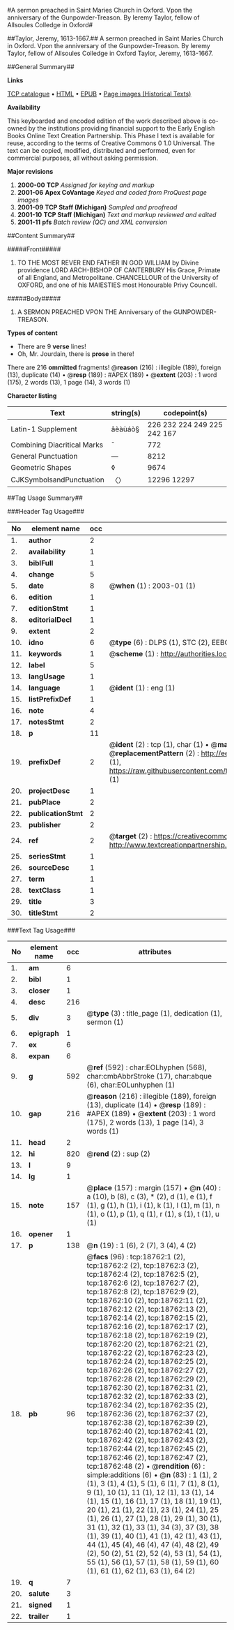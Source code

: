 #A sermon preached in Saint Maries Church in Oxford. Vpon the anniversary of the Gunpowder-Treason. By Ieremy Taylor, fellow of Allsoules Colledge in Oxford#

##Taylor, Jeremy, 1613-1667.##
A sermon preached in Saint Maries Church in Oxford. Vpon the anniversary of the Gunpowder-Treason. By Ieremy Taylor, fellow of Allsoules Colledge in Oxford
Taylor, Jeremy, 1613-1667.

##General Summary##

**Links**

[TCP catalogue](http://www.ota.ox.ac.uk/tcp/)  • 
[HTML](http://tei.it.ox.ac.uk/tcp/Texts-HTML/free/A13/A13414.html)  • 
[EPUB](http://tei.it.ox.ac.uk/tcp/Texts-EPUB/free/A13/A13414.epub) • 
[Page images (Historical Texts)](https://data.historicaltexts.jisc.ac.uk/view?pubId=eebo-99853380e&pageId=eebo-99853380e-18762-1)

**Availability**

This keyboarded and encoded edition of the
	       work described above is co-owned by the institutions
	       providing financial support to the Early English Books
	       Online Text Creation Partnership. This Phase I text is
	       available for reuse, according to the terms of Creative
	       Commons 0 1.0 Universal. The text can be copied,
	       modified, distributed and performed, even for
	       commercial purposes, all without asking permission.

**Major revisions**

1. __2000-00__ __TCP__ *Assigned for keying and markup*
1. __2001-06__ __Apex CoVantage__ *Keyed and coded from ProQuest page images*
1. __2001-09__ __TCP Staff (Michigan)__ *Sampled and proofread*
1. __2001-10__ __TCP Staff (Michigan)__ *Text and markup reviewed and edited*
1. __2001-11__ __pfs__ *Batch review (QC) and XML conversion*

##Content Summary##

#####Front#####

1. TO THE MOST REVER END FATHER IN GOD WILLIAM by Divine providence LORD ARCH-BISHOP OF CANTERBURY His Grace, Primate of all England, and Metropolitane. CHANCELLOUR of the University of OXFORD, and one of his MAIESTIES most Honourable Privy Councell.

#####Body#####

1. A SERMON PREACHED VPON THE Anniversary of the GUNPOWDER-TREASON.

**Types of content**

  * There are 9 **verse** lines!
  * Oh, Mr. Jourdain, there is **prose** in there!

There are 216 **ommitted** fragments! 
 @__reason__ (216) : illegible (189), foreign (13), duplicate (14)  •  @__resp__ (189) : #APEX (189)  •  @__extent__ (203) : 1 word (175), 2 words (13), 1 page (14), 3 words (1)

**Character listing**


|Text|string(s)|codepoint(s)|
|---|---|---|
|Latin-1 Supplement|âèàùáò§|226 232 224 249 225 242 167|
|Combining             Diacritical Marks|̄|772|
|General Punctuation|—|8212|
|Geometric Shapes|◊|9674|
|CJKSymbolsandPunctuation|〈〉|12296 12297|

##Tag Usage Summary##

###Header Tag Usage###

|No|element name|occ|attributes|
|---|---|---|---|
|1.|__author__|2||
|2.|__availability__|1||
|3.|__biblFull__|1||
|4.|__change__|5||
|5.|__date__|8| @__when__ (1) : 2003-01 (1)|
|6.|__edition__|1||
|7.|__editionStmt__|1||
|8.|__editorialDecl__|1||
|9.|__extent__|2||
|10.|__idno__|6| @__type__ (6) : DLPS (1), STC (2), EEBO-CITATION (1), PROQUEST (1), VID (1)|
|11.|__keywords__|1| @__scheme__ (1) : http://authorities.loc.gov/ (1)|
|12.|__label__|5||
|13.|__langUsage__|1||
|14.|__language__|1| @__ident__ (1) : eng (1)|
|15.|__listPrefixDef__|1||
|16.|__note__|4||
|17.|__notesStmt__|2||
|18.|__p__|11||
|19.|__prefixDef__|2| @__ident__ (2) : tcp (1), char (1)  •  @__matchPattern__ (2) : ([0-9\-]+):([0-9IVX]+) (1), (.+) (1)  •  @__replacementPattern__ (2) : http://eebo.chadwyck.com/downloadtiff?vid=$1&page=$2 (1), https://raw.githubusercontent.com/textcreationpartnership/Texts/master/tcpchars.xml#$1 (1)|
|20.|__projectDesc__|1||
|21.|__pubPlace__|2||
|22.|__publicationStmt__|2||
|23.|__publisher__|2||
|24.|__ref__|2| @__target__ (2) : https://creativecommons.org/publicdomain/zero/1.0/ (1), http://www.textcreationpartnership.org/docs/. (1)|
|25.|__seriesStmt__|1||
|26.|__sourceDesc__|1||
|27.|__term__|1||
|28.|__textClass__|1||
|29.|__title__|3||
|30.|__titleStmt__|2||


###Text Tag Usage###

|No|element name|occ|attributes|
|---|---|---|---|
|1.|__am__|6||
|2.|__bibl__|1||
|3.|__closer__|1||
|4.|__desc__|216||
|5.|__div__|3| @__type__ (3) : title_page (1), dedication (1), sermon (1)|
|6.|__epigraph__|1||
|7.|__ex__|6||
|8.|__expan__|6||
|9.|__g__|592| @__ref__ (592) : char:EOLhyphen (568), char:cmbAbbrStroke (17), char:abque (6), char:EOLunhyphen (1)|
|10.|__gap__|216| @__reason__ (216) : illegible (189), foreign (13), duplicate (14)  •  @__resp__ (189) : #APEX (189)  •  @__extent__ (203) : 1 word (175), 2 words (13), 1 page (14), 3 words (1)|
|11.|__head__|2||
|12.|__hi__|820| @__rend__ (2) : sup (2)|
|13.|__l__|9||
|14.|__lg__|1||
|15.|__note__|157| @__place__ (157) : margin (157)  •  @__n__ (40) : a (10), b (8), c (3), * (2), d (1), e (1), f (1), g (1), h (1), i (1), k (1), l (1), m (1), n (1), o (1), p (1), q (1), r (1), s (1), t (1), u (1)|
|16.|__opener__|1||
|17.|__p__|138| @__n__ (19) : 1 (6), 2 (7), 3 (4), 4 (2)|
|18.|__pb__|96| @__facs__ (96) : tcp:18762:1 (2), tcp:18762:2 (2), tcp:18762:3 (2), tcp:18762:4 (2), tcp:18762:5 (2), tcp:18762:6 (2), tcp:18762:7 (2), tcp:18762:8 (2), tcp:18762:9 (2), tcp:18762:10 (2), tcp:18762:11 (2), tcp:18762:12 (2), tcp:18762:13 (2), tcp:18762:14 (2), tcp:18762:15 (2), tcp:18762:16 (2), tcp:18762:17 (2), tcp:18762:18 (2), tcp:18762:19 (2), tcp:18762:20 (2), tcp:18762:21 (2), tcp:18762:22 (2), tcp:18762:23 (2), tcp:18762:24 (2), tcp:18762:25 (2), tcp:18762:26 (2), tcp:18762:27 (2), tcp:18762:28 (2), tcp:18762:29 (2), tcp:18762:30 (2), tcp:18762:31 (2), tcp:18762:32 (2), tcp:18762:33 (2), tcp:18762:34 (2), tcp:18762:35 (2), tcp:18762:36 (2), tcp:18762:37 (2), tcp:18762:38 (2), tcp:18762:39 (2), tcp:18762:40 (2), tcp:18762:41 (2), tcp:18762:42 (2), tcp:18762:43 (2), tcp:18762:44 (2), tcp:18762:45 (2), tcp:18762:46 (2), tcp:18762:47 (2), tcp:18762:48 (2)  •  @__rendition__ (6) : simple:additions (6)  •  @__n__ (83) : 1 (1), 2 (1), 3 (1), 4 (1), 5 (1), 6 (1), 7 (1), 8 (1), 9 (1), 10 (1), 11 (1), 12 (1), 13 (1), 14 (1), 15 (1), 16 (1), 17 (1), 18 (1), 19 (1), 20 (1), 21 (1), 22 (1), 23 (1), 24 (1), 25 (1), 26 (1), 27 (1), 28 (1), 29 (1), 30 (1), 31 (1), 32 (1), 33 (1), 34 (3), 37 (3), 38 (1), 39 (1), 40 (1), 41 (1), 42 (1), 43 (1), 44 (1), 45 (4), 46 (4), 47 (4), 48 (2), 49 (2), 50 (2), 51 (2), 52 (4), 53 (1), 54 (1), 55 (1), 56 (1), 57 (1), 58 (1), 59 (1), 60 (1), 61 (1), 62 (1), 63 (1), 64 (2)|
|19.|__q__|7||
|20.|__salute__|3||
|21.|__signed__|1||
|22.|__trailer__|1||
